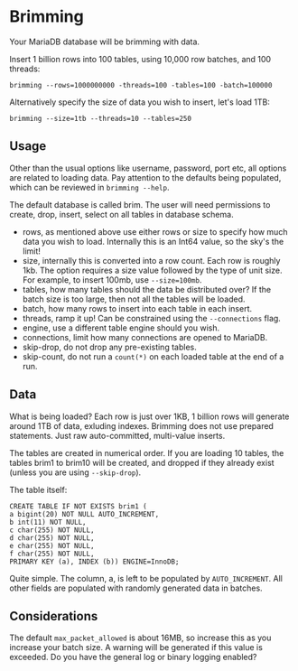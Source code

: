 # Brimming

Your MariaDB database will be brimming with data.

Insert 1 billion rows into 100 tables, using 10,000 row batches, and 100 threads:

    brimming --rows=1000000000 -threads=100 -tables=100 -batch=100000

Alternatively specify the size of data you wish to insert, let's load 1TB:

    brimming --size=1tb --threads=10 --tables=250

## Usage
Other than the usual options like username, password, port etc, all options are related to loading data.
Pay attention to the defaults being populated, which can be reviewed in `brimming --help`.

The default database is called brim. The user will need permissions to create, drop, insert, select on all tables in database schema.

* rows, as mentioned above use either rows or size to specify how much data you wish to load. Internally this is an Int64 value, so the sky's the limit!
* size, internally this is converted into a row count. Each row is roughly 1kb. The option requires a size value followed by the type of unit size. For example, to insert 100mb, use `--size=100mb`.
* tables, how many tables should the data be distributed over? If the batch size is too large, then not all the tables will be loaded.
* batch, how many rows to insert into each table in each insert.
* threads, ramp it up! Can be constrained using the `--connections` flag.
* engine, use a different table engine should you wish.
* connections, limit how many connections are opened to MariaDB.
* skip-drop, do not drop any pre-existing tables.
* skip-count, do not run a `count(*)` on each loaded table at the end of a run.

## Data
What is being loaded?
Each row is just over 1KB, 1 billion rows will generate around 1TB of data, exluding indexes.
Brimming does not use prepared statements. Just raw auto-committed, multi-value inserts.

The tables are created in numerical order. If you are loading 10 tables, the tables brim1 to brim10 will be created, and dropped if they already exist (unless you are using `--skip-drop`).

The table itself:

	CREATE TABLE IF NOT EXISTS brim1 (
	a bigint(20) NOT NULL AUTO_INCREMENT,
	b int(11) NOT NULL,
	c char(255) NOT NULL,
	d char(255) NOT NULL,
	e char(255) NOT NULL,
	f char(255) NOT NULL,
	PRIMARY KEY (a), INDEX (b)) ENGINE=InnoDB;

Quite simple. The column, a, is left to be populated by `AUTO_INCREMENT`. All other fields are populated with randomly generated data in batches.


## Considerations
The default `max_packet_allowed` is about 16MB, so increase this as you increase your batch size. A warning will be generated if this value is exceeded.
Do you have the general log or binary logging enabled?

